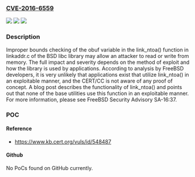 ### [CVE-2016-6559](https://cve.mitre.org/cgi-bin/cvename.cgi?name=CVE-2016-6559)
![](https://img.shields.io/static/v1?label=Product&message=libc%20library&color=blue)
![](https://img.shields.io/static/v1?label=Version&message=link_ntoa()%20&color=brightgreen)
![](https://img.shields.io/static/v1?label=Vulnerability&message=CWE-120&color=brightgreen)

### Description

Improper bounds checking of the obuf variable in the link_ntoa() function in linkaddr.c of the BSD libc library may allow an attacker to read or write from memory. The full impact and severity depends on the method of exploit and how the library is used by applications. According to analysis by FreeBSD developers, it is very unlikely that applications exist that utilize link_ntoa() in an exploitable manner, and the CERT/CC is not aware of any proof of concept. A blog post describes the functionality of link_ntoa() and points out that none of the base utilities use this function in an exploitable manner. For more information, please see FreeBSD Security Advisory SA-16:37.

### POC

#### Reference
- https://www.kb.cert.org/vuls/id/548487

#### Github
No PoCs found on GitHub currently.

